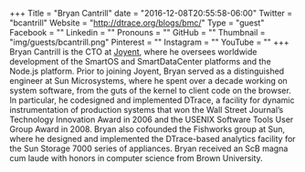 +++
Title = "Bryan Cantrill"
date = "2016-12-08T20:55:58-06:00"
Twitter = "bcantrill"
Website = "http://dtrace.org/blogs/bmc/"
Type = "guest"
Facebook = ""
Linkedin = ""
Pronouns = ""
GitHub = ""
Thumbnail = "img/guests/bcantrill.png"
Pinterest = ""
Instagram = ""
YouTube = ""
+++
Bryan Cantrill is the CTO at [Joyent](https://www.joyent.com/), where he oversees worldwide development of the SmartOS and SmartDataCenter platforms and the Node.js platform. Prior to joining Joyent, Bryan served as a distinguished engineer at Sun Microsystems, where he spent over a decade working on system software, from the guts of the kernel to client code on the browser. In particular, he codesigned and implemented DTrace, a facility for dynamic instrumentation of production systems that won the Wall Street Journal’s Technology Innovation Award in 2006 and the USENIX Software Tools User Group Award in 2008. Bryan also cofounded the Fishworks group at Sun, where he designed and implemented the DTrace-based analytics facility for the Sun Storage 7000 series of appliances. Bryan received an ScB magna cum laude with honors in computer science from Brown University.
